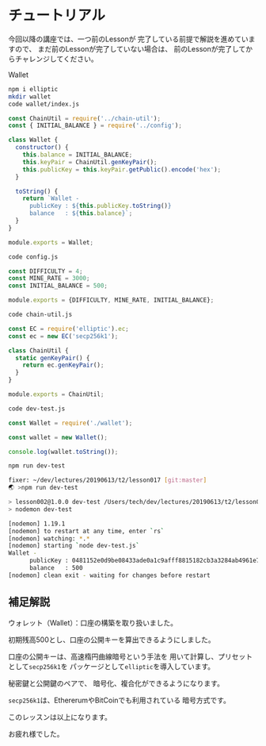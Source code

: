 # チュートリアル

今回以降の講座では、一つ前のLessonが
完了している前提で解説を進めていますので、
まだ前のLessonが完了していない場合は、
前のLessonが完了してからチャレンジしてください。

Wallet

``` bash terminal
npm i elliptic
mkdir wallet
code wallet/index.js
```

``` js wallet/index.js
const ChainUtil = require('../chain-util');
const { INITIAL_BALANCE } = require('../config');

class Wallet {
  constructor() {
    this.balance = INITIAL_BALANCE;
    this.keyPair = ChainUtil.genKeyPair();
    this.publicKey = this.keyPair.getPublic().encode('hex');
  }

  toString() {
    return `Wallet -
      publicKey : ${this.publicKey.toString()}
      balance   : ${this.balance}`;
  }
}

module.exports = Wallet;
```

``` bash terminal
code config.js
```

``` js config.js
const DIFFICULTY = 4;
const MINE_RATE = 3000;
const INITIAL_BALANCE = 500;

module.exports = {DIFFICULTY, MINE_RATE, INITIAL_BALANCE};
```

``` bash terminal
code chain-util.js
```

``` js chain-utils.js
const EC = require('elliptic').ec;
const ec = new EC('secp256k1');

class ChainUtil {
  static genKeyPair() {
    return ec.genKeyPair();
  }
}

module.exports = ChainUtil;
```

``` bash terminal
code dev-test.js
```

``` js dev-test.js
const Wallet = require('./wallet');

const wallet = new Wallet();

console.log(wallet.toString());
```

``` bash terminal
npm run dev-test
```

``` bash terminal result
fixer: ~/dev/lectures/20190613/t2/lesson017 [git:master] 
🌏 >npm run dev-test

> lesson002@1.0.0 dev-test /Users/tech/dev/lectures/20190613/t2/lesson017
> nodemon dev-test

[nodemon] 1.19.1
[nodemon] to restart at any time, enter `rs`
[nodemon] watching: *.*
[nodemon] starting `node dev-test.js`
Wallet -
      publicKey : 0481152e0d9be08433ade0a1c9afff8815182cb3a3284ab4961e795c2883343870b157ade2303bef31ddd74b5f97395ba8b3eadb3d3e997b66e5e40d37d31cc595
      balance   : 500
[nodemon] clean exit - waiting for changes before restart
```

## 補足解説

ウォレット（Wallet）：口座の構築を取り扱いました。

初期残高500とし、口座の公開キーを算出できるようにしました。

口座の公開キーは、高速楕円曲線暗号という手法を
用いて計算し、プリセットとして`secp256k1`を
パッケージとして`elliptic`を導入しています。

秘密鍵と公開鍵のペアで、
暗号化、複合化ができるようになります。

`secp256k1`は、EthererumやBitCoinでも利用されている
暗号方式です。

このレッスンは以上になります。

お疲れ様でした。
